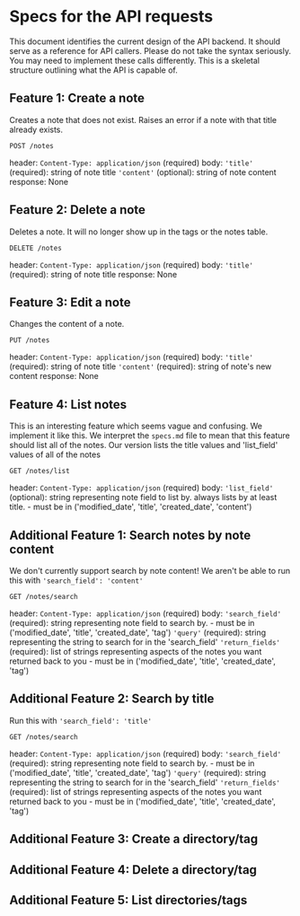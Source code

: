 # Specs for the API requests
This document identifies the current design of the API backend.
It should serve as a reference for API callers.
Please do not take the syntax seriously. You may need to implement these calls differently.
This is a skeletal structure outlining what the API is capable of.

## Feature 1: Create a note
Creates a note that does not exist. Raises an error if a note with that title already exists.

```
POST /notes
```
header:
	`Content-Type: application/json` (required)
body:
	`'title'` (required): string of note title
    `'content'` (optional): string of note content
response:
	None
## Feature 2: Delete a note
Deletes a note. It will no longer show up in the tags or the notes table.
```
DELETE /notes
```
header:
	`Content-Type: application/json` (required)
body:
	`'title'` (required): string of note title
response:
	None
## Feature 3: Edit a note
Changes the content of a note.
```
PUT /notes
```
header:
	`Content-Type: application/json` (required)
body:
	`'title'` (required): string of note title
	`'content'` (required): string of note's new content
response:
	None
## Feature 4: List notes
This is an interesting feature which seems vague and confusing. We implement it like this.
We interpret the `specs.md` file to mean that this feature should list all of the notes.
Our version lists the title values and 'list_field' values of all of the notes
```
GET /notes/list
```
header:
	`Content-Type: application/json` (required)
body:
	`'list_field'` (optional): string representing note field to list by. always lists by at least title.
		- must be in ('modified_date', 'title', 'created_date', 'content')
## Additional Feature 1: Search notes by note content
We don't currently support search by note content!
We aren't be able to run this with `'search_field': 'content'`
```
GET /notes/search
```
header:
	`Content-Type: application/json` (required)
body:
	`'search_field'` (required): string representing note field to search by.
		- must be in ('modified_date', 'title', 'created_date', 'tag')
	`'query'` (required): string representing the string to search for in the 'search_field'
	`'return_fields'` (required): list of strings representing aspects of the notes you want returned back to you
		- must be in ('modified_date', 'title', 'created_date', 'tag')

## Additional Feature 2: Search by title
Run this with `'search_field': 'title'`
```
GET /notes/search
```
header:
	`Content-Type: application/json` (required)
body:
	`'search_field'` (required): string representing note field to search by.
		- must be in ('modified_date', 'title', 'created_date', 'tag')
	`'query'` (required): string representing the string to search for in the 'search_field'
	`'return_fields'` (required): list of strings representing aspects of the notes you want returned back to you
		- must be in ('modified_date', 'title', 'created_date', 'tag')

## Additional Feature 3: Create a directory/tag

## Additional Feature 4: Delete a directory/tag

## Additional Feature 5: List directories/tags

